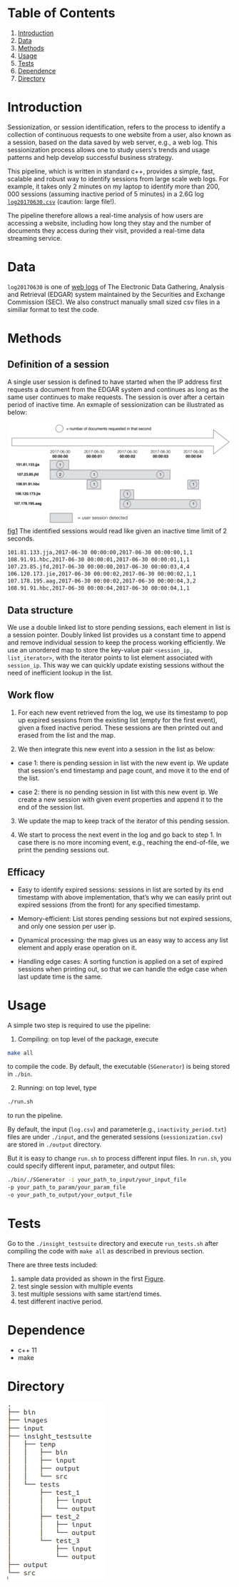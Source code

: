 
# Table of Contents
1. [Introduction](README.md#introduction)
2. [Data](README.md#data)
3. [Methods](README.md#methods)
4. [Usage](README.md#usage)
4. [Tests](README.md#tests)
5. [Dependence](README.md#dependence)
6. [Directory](README.md#directory)


# Introduction

Sessionization, or session identification, refers to the process to identify a 
collection of continuous requests to one website from a user, also known as a 
session, based on the data saved by web server, e.g., a web log. 
This sessionization process allows one to study users's trends and usage patterns 
and help develop successful business strategy. 

This pipeline, which is written in standard c++, provides a simple, fast, scalable and robust way 
to identify sessions from large
scale web logs.  For example, it takes only 2 minutes on my laptop to identify more than 
$200,000$ sessions (assuming inactive period of 5 minutes) in a 2.6G log
[`log20170630.csv`](http://www.sec.gov/dera/data/Public-EDGAR-log-file-data/2017/Qtr2/log20170630.zip) (caution: large file!).

The pipeline therefore allows a real-time analysis of how users are accessing a website, including how long they stay 
and the number of documents they access during their visit, provided a real-time data streaming service. 

# Data
`log20170630` is one of [web logs](https://www.sec.gov/dera/data/edgar-log-file-data-set.html)
of The Electronic Data Gathering, Analysis and Retrieval (EDGAR) system maintained by 
the Securities and Exchange Commission (SEC). We also construct manually small sized csv files 
in a similiar format to test the code.


# Methods 

## Definition of a session
A single user session is defined to have started when the IP address first requests a document from the EDGAR system and 
continues as long as the same user continues to make requests. The session is over after a certain period of inactive time. 
An exmaple of sessionization can be illustrated as below:

![End of file illustration](images/end_of_file.png)[fig1](#fig1)
The identified sessions would read like given an inactive time limit of 2 seconds.

    101.81.133.jja,2017-06-30 00:00:00,2017-06-30 00:00:00,1,1
    108.91.91.hbc,2017-06-30 00:00:01,2017-06-30 00:00:01,1,1
    107.23.85.jfd,2017-06-30 00:00:00,2017-06-30 00:00:03,4,4
    106.120.173.jie,2017-06-30 00:00:02,2017-06-30 00:00:02,1,1
    107.178.195.aag,2017-06-30 00:00:02,2017-06-30 00:00:04,3,2
    108.91.91.hbc,2017-06-30 00:00:04,2017-06-30 00:00:04,1,1



## Data structure
We use a double linked list to store pending sessions, each element in list is a session pointer. Doubly linked list provides us 
a constant time to append and remove individual session to keep the process working efficiently.  We use an unordered map to 
store the key-value pair `<session_ip, list_iterator>`, with the iterator points to list element associated with `session_ip`. 
This way we can quickly update existing sessions without the need of inefficient lookup in the list. 

## Work flow
1. For each new event retrieved from the log, we use its timestamp to pop up expired sessions from the existing list (empty for 
the first event), given a fixed inactive period. These sessions are then printed out and erased from the list and the map. 

2. We then integrate this new event into a session in the list as below:
  * case 1: there is pending session in list with the new event ip. We update that session's end timestamp and page count, and move it to the end of the list. 
  
  * case 2: there is no pending session in list with this new event ip. We create a new session with given event properties and append it to the end of the session list.
  
3. We update the map to keep track of the iterator of this pending session. 

4. We start to process the next event in the log and go back to step 1. In case there is no more incoming event, e.g., reaching the end-of-file, we print the pending sessions out.

## Efficacy

* Easy to identify expired sessions: sessions in list are sorted by its end timestamp with above implementation, that’s why we can easily print out expired sessions (from the front) for any specified timestamp.

* Memory-efficient: List stores pending sessions but not expired sessions, and only one session per user ip.
 
* Dynamical processing:  the map gives us an easy way to access any list element and apply erase operation on it.
    
* Handling edge cases: A sorting function is applied on a set of expired sessions when printing out, so that we can handle the edge case when last update time is the same.


# Usage

A simple two step is required to use the pipeline:

1. Compiling: on top level of the package, execute 
```bash
make all
```
to compile the code. By default, the executable (`SGenerator`) is being stored in `./bin`. 

2. Running: on top level, type
```bash
./run.sh 
```
to run the pipeline. 

By default, the input (`log.csv`) and parameter(e.g., 
`inactivity_period.txt`) files are under `./input`, and the generated 
sessions (`sessionization.csv`) are stored in `./output` directory.

But it is easy to change `run.sh` to process different input files. 
In `run.sh`, you could specify different input, parameter, and output files:
```bash
./bin/./SGenerator -i your_path_to_input/your_input_file 
-p your_path_to_param/your_param_file 
-o your_path_to_output/your_output_file
```

# Tests
Go to the `./insight_testsuite` directory and execute `run_tests.sh` after compiling the code with `make all` as described in previous section.

There are three tests included:
1. sample data provided as shown in the first [Figure](README.md#fig1).
2. test single session with multiple events
3. test multiple sessions with same start/end times.
4. test different inactive period.

# Dependence 
- c++ 11
- make

# Directory

![dir_tree](images/dir_tree.png)
